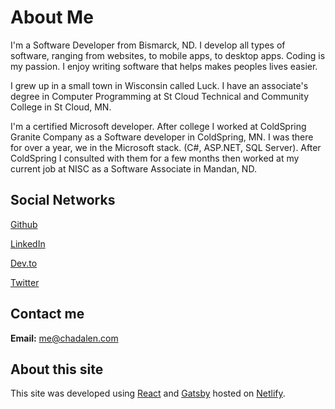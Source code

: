 # About Me
I'm a Software Developer from Bismarck, ND. I develop all types of software, ranging from websites, to mobile apps, to desktop apps. Coding is my passion. I enjoy writing software that helps makes peoples lives easier.

I grew up in a small town in Wisconsin called Luck. I have an associate's degree in Computer Programming at St Cloud Technical and Community College in St Cloud, MN.

I'm a certified Microsoft developer. After college I worked at ColdSpring Granite Company as a Software developer in ColdSpring, MN. I was there for over a year, we in the Microsoft stack. (C#, ASP.NET, SQL Server). After ColdSpring I consulted with them for a few months then worked at my current job at NISC as a Software Associate in Mandan, ND.

## Social Networks
[Github](https://github.com/chadalen)

[LinkedIn](https://www.linkedin.com/in/chadalen/)

[Dev.to](https://dev.to/chadalen)

[Twitter](https://twitter.com/ChadAlen2)

## Contact me
**Email:** me@chadalen.com

## About this site
This site was developed using [React](https://reactjs.org/) and [Gatsby](https://www.gatsbyjs.org/) hosted on [Netlify](https://www.netlify.com/).